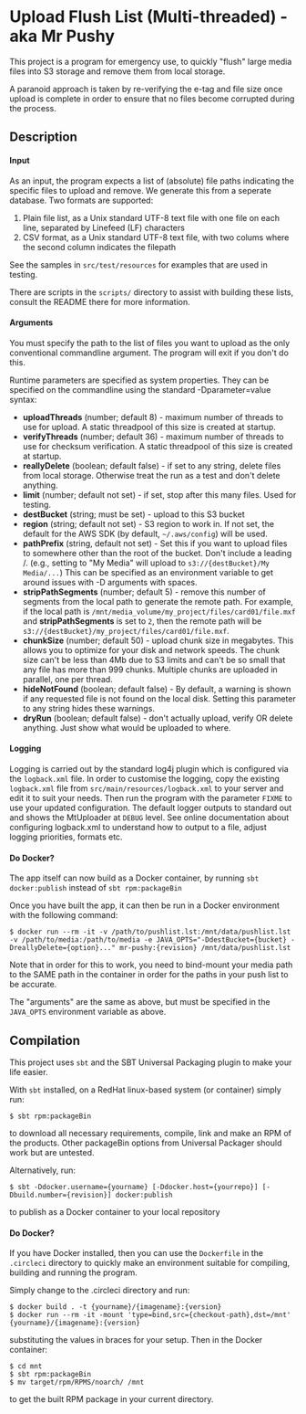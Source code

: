 Upload Flush List (Multi-threaded) - aka Mr Pushy
====

This project is a program for emergency use, to quickly "flush" large media files
into S3 storage and remove them from local storage.

A paranoid approach is taken by re-verifying the e-tag and file size once upload
is complete in order to ensure that no files become corrupted during the process.

Description
---

#### Input
As an input, the program expects a list of (absolute) file paths indicating the
specific files to upload and remove.  We generate this from a seperate database.
Two formats are supported:

1. Plain file list, as a Unix standard UTF-8 text file with one file on each line,
separated by Linefeed (LF) characters
2. CSV format, as a Unix standard UTF-8 text file, with two colums where the second
column indicates the filepath

See the samples in `src/test/resources` for examples that are used in testing.

There are scripts in the `scripts/` directory to assist with building these lists, consult the README
there for more information.

#### Arguments
You must specify the path to the list of files you want to upload as the only conventional commandline
argument.  The program will exit if you don't do this.

Runtime parameters are specified as system properties.  They can be specified on the
commandline using the standard -Dparameter=value syntax:

- **uploadThreads** (number; default 8) - maximum number of threads to use for upload.  A static threadpool of this 
size is created at startup.
- **verifyThreads** (number; default 36) - maximum number of threads to use for checksum verification.  A static 
threadpool of this size is created at startup.
- **reallyDelete** (boolean; default false) - if set to any string, delete files from local storage.
Otherwise treat the run as a test and don't delete anything.
- **limit** (number; default not set) - if set, stop after this many files. Used for testing.
- **destBucket** (string; must be set) - upload to this S3 bucket
- **region** (string; default not set) - S3 region to work in. If not set, the default for the AWS SDK 
(by default, `~/.aws/config`) will be used.
- **pathPrefix** (string, default not set) - Set this if you want to upload files to somewhere other than the root 
of the bucket. Don't include a leading /.  (e.g., setting to "My Media" will upload to `s3://{destBucket}/My Media/...`)
This can be specified as an environment variable to get around issues with -D arguments with spaces.
- **stripPathSegments** (number; default 5) - remove this number of segments from the local path to generate
the remote path.  For example, if the local path is `/mnt/media_volume/my_project/files/card01/file.mxf` and
**stripPathSegments** is set to `2`, then the remote path will be
 `s3://{destBucket}/my_project/files/card01/file.mxf`.
- **chunkSize** (number; default 50) - upload chunk size in megabytes.  This allows you to optimize for your
disk and network speeds.  The chunk size can't be less than 4Mb due to S3 limits
and can't be so small that any file has more than 999 chunks.
Multiple chunks are uploaded in parallel, one per thread.
- **hideNotFound** (boolean; default false) - By default, a warning is shown if any requested file is not
 found on the local disk.  Setting this parameter to any string hides these warnings.
- **dryRun** (boolean; default false) - don't actually upload, verify OR delete anything. 
Just show what would be uploaded to where.

#### Logging
Logging is carried out by the standard log4j plugin which is configured via the `logback.xml` file.  In order
to customise the logging, copy the existing `logback.xml` file from `src/main/resources/logback.xml` to your
server and edit it to suit your needs.  Then run the program with the parameter `FIXME` to use your updated
configuration.  The default logger outputs to standard out and shows the MtUploader at `DEBUG` level.
See online documentation about configuring logback.xml to understand how to output to a file, adjust logging
priorities, formats etc.

#### Do Docker?

The app itself can now build as a Docker container, by running `sbt docker:publish` instead of `sbt rpm:packageBin`
 
Once you have built the app, it can then be run in a Docker environment with the following command:

```
$ docker run --rm -it -v /path/to/pushlist.lst:/mnt/data/pushlist.lst -v /path/to/media:/path/to/media -e JAVA_OPTS="-DdestBucket={bucket} -DreallyDelete={option}..." mr-pushy:{revision} /mnt/data/pushlist.lst
```

Note that in order for this to work, you need to bind-mount your media path to the SAME path in the container in order
for the paths in your push list to be accurate.

The "arguments" are the same as above, but must be specified in the `JAVA_OPTS` environment variable as above.

Compilation
---
This project uses `sbt` and the SBT Universal Packaging plugin to make your life easier.

With `sbt` installed, on a RedHat linux-based system (or container) simply run:
```
$ sbt rpm:packageBin
```
to download all necessary requirements, compile, link and make an RPM of the products.
Other packageBin options from Universal Packager should work but are untested.

Alternatively, run:
``` 
$ sbt -Ddocker.username={yourname} [-Ddocker.host={yourrepo}] [-Dbuild.number={revision}] docker:publish
```
to publish as a Docker container to your local repository

#### Do Docker?

If you have Docker installed, then you can use the `Dockerfile` in the `.circleci` directory
to quickly make an environment suitable for compiling, building and running the program.

Simply change to the .circleci directory and run:
```
$ docker build . -t {yourname}/{imagename}:{version}
$ docker run --rm -it -mount 'type=bind,src={checkout-path},dst=/mnt' {yourname}/{imagename}:{version}
```
substituting the values in braces for your setup.  Then in the Docker container:
```
$ cd mnt
$ sbt rpm:packageBin
$ mv target/rpm/RPMS/noarch/ /mnt
```
to get the built RPM package in your current directory.
